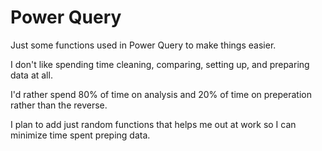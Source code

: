 # Power Query
Just some functions used in Power Query to make things easier.

I don't like spending time cleaning, comparing, setting up, and preparing data at all. 

I'd rather spend 80% of time on analysis and 20% of time on preperation rather than the reverse.

I plan to add just random functions that helps me out at work so I can minimize time spent preping data. 

